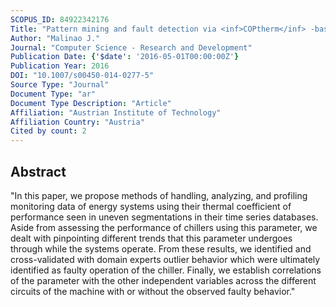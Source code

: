 ```yaml
---
SCOPUS_ID: 84922342176
Title: "Pattern mining and fault detection via <inf>COPtherm</inf> -based profiling with correlation analysis of circuit variables in chiller systems"
Author: "Malinao J."
Journal: "Computer Science - Research and Development"
Publication Date: {'$date': '2016-05-01T00:00:00Z'}
Publication Year: 2016
DOI: "10.1007/s00450-014-0277-5"
Source Type: "Journal"
Document Type: "ar"
Document Type Description: "Article"
Affiliation: "Austrian Institute of Technology"
Affiliation Country: "Austria"
Cited by count: 2
---
```


## Abstract
"In this paper, we propose methods of handling, analyzing, and profiling monitoring data of energy systems using their thermal coefficient of performance seen in uneven segmentations in their time series databases. Aside from assessing the performance of chillers using this parameter, we dealt with pinpointing different trends that this parameter undergoes through while the systems operate. From these results, we identified and cross-validated with domain experts outlier behavior which were ultimately identified as faulty operation of the chiller. Finally, we establish correlations of the parameter with the other independent variables across the different circuits of the machine with or without the observed faulty behavior."
